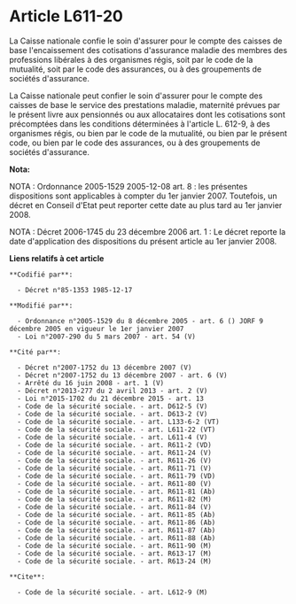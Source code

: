 # Article L611-20

La Caisse nationale confie le soin d'assurer pour le compte des caisses de base l'encaissement des cotisations d'assurance
maladie des membres des professions libérales à des organismes régis, soit par le code de la mutualité, soit par le code des
assurances, ou à des groupements de sociétés d'assurance.

La Caisse nationale peut confier le soin d'assurer pour le compte des caisses de base le service des prestations maladie,
maternité prévues par le présent livre aux pensionnés ou aux allocataires dont les cotisations sont précomptées dans les
conditions déterminées à l'article L. 612-9, à des organismes régis, ou bien par le code de la mutualité, ou bien par le
présent code, ou bien par le code des assurances, ou à des groupements de sociétés d'assurance.

**Nota:**

NOTA : Ordonnance 2005-1529 2005-12-08 art. 8 : les présentes dispositions sont applicables à compter du 1er janvier 2007.
Toutefois, un décret en Conseil d'Etat peut reporter cette date au plus tard au 1er janvier 2008.

NOTA : Décret 2006-1745 du 23 décembre 2006 art. 1 : Le décret reporte la date d'application des dispositions du présent
article au 1er janvier 2008.

**Liens relatifs à cet article**

	**Codifié par**:

	  - Décret n°85-1353 1985-12-17

	**Modifié par**:

	  - Ordonnance n°2005-1529 du 8 décembre 2005 - art. 6 () JORF 9 décembre 2005 en vigueur le 1er janvier 2007
	  - Loi n°2007-290 du 5 mars 2007 - art. 54 (V)

	**Cité par**:

	  - Décret n°2007-1752 du 13 décembre 2007 (V)
	  - Décret n°2007-1752 du 13 décembre 2007 - art. 6 (V)
	  - Arrêté du 16 juin 2008 - art. 1 (V)
	  - Décret n°2013-277 du 2 avril 2013 - art. 2 (V)
	  - Loi n°2015-1702 du 21 décembre 2015 - art. 13
	  - Code de la sécurité sociale. - art. D612-5 (V)
	  - Code de la sécurité sociale. - art. D613-2 (V)
	  - Code de la sécurité sociale. - art. L133-6-2 (VT)
	  - Code de la sécurité sociale. - art. L611-22 (VT)
	  - Code de la sécurité sociale. - art. L611-4 (V)
	  - Code de la sécurité sociale. - art. R611-2 (VD)
	  - Code de la sécurité sociale. - art. R611-24 (V)
	  - Code de la sécurité sociale. - art. R611-26 (V)
	  - Code de la sécurité sociale. - art. R611-71 (V)
	  - Code de la sécurité sociale. - art. R611-79 (VD)
	  - Code de la sécurité sociale. - art. R611-80 (V)
	  - Code de la sécurité sociale. - art. R611-81 (Ab)
	  - Code de la sécurité sociale. - art. R611-82 (M)
	  - Code de la sécurité sociale. - art. R611-84 (V)
	  - Code de la sécurité sociale. - art. R611-85 (Ab)
	  - Code de la sécurité sociale. - art. R611-86 (Ab)
	  - Code de la sécurité sociale. - art. R611-87 (Ab)
	  - Code de la sécurité sociale. - art. R611-88 (Ab)
	  - Code de la sécurité sociale. - art. R611-90 (M)
	  - Code de la sécurité sociale. - art. R613-17 (M)
	  - Code de la sécurité sociale. - art. R613-24 (M)

	**Cite**:

	  - Code de la sécurité sociale. - art. L612-9 (M)
